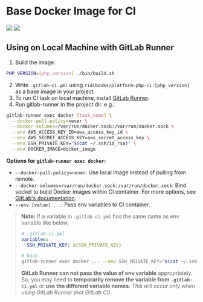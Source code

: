 # Base Docker Image for CI

[![](https://images.microbadger.com/badges/version/ridibooks/platform-php-ci.svg)](http://microbadger.com/images/ridibooks/platform-php-ci "Get your own version badge on microbadger.com")
[![](https://images.microbadger.com/badges/image/ridibooks/platform-php-ci.svg)](http://microbadger.com/images/ridibooks/platform-php-ci "Get your own version badge on microbadger.com")

## Using on Local Machine with GitLab Runner
1. Build the image:
```bash
PHP_VERSION=[php_version] ./bin/build.sh
```
2. Write `.gitlab-ci.yml` using `ridibooks/platform-php-ci:[php_version]` as a base image in your project.
3. To run CI task on local machine, install [GitLab Runner](https://docs.gitlab.com/runner/install).
4. Run gitlab-runner in the project dir. e.g.:
```bash
gitlab-runner exec docker [task_name] \
  --docker-pull-policy=never \
  --docker-volumes=/var/run/docker.sock:/var/run/docker.sock \
  --env AWS_ACCESS_KEY_ID=aws_access_key_id \
  --env AWS_SECRET_ACCESS_KEY=aws_secret_access_key \
  --env SSH_PRIVATE_KEY="$(cat ~/.ssh/id_rsa)" \
  --env DOCKER_IMAGE=docker_image
```
**Options for `gitlab-runner exec docker`:**
- `--docker-pull-policy=never`: Use local image instead of pulling from remote.
- `--docker-volumes=/var/run/docker.sock:/var/run/docker.sock`: Bind socket to build Docker images within CI container. For more options, see [GitLab's documentation](https://docs.gitlab.com/ee/ci/docker/using_docker_build.html).
- `--env [value] ...`: Pass env variables to CI container.
> **Note:**
> If a variable in `.gitlab-ci.yml` has the same name as env variable like below,
> ```yml
> # .gitlab-ci.yml
> variables:
>   SSH_PRIVATE_KEY: ${SSH_PRIVATE_KEY}
> ```
> ```bash
> # bash
> gitlab-runner exec docker ... --env SSH_PRIVATE_KEY="$(cat ~/.ssh/id_rsa)"
> ```
> **GitLab Runner can not pass the value of env variable** appropriately.
> So, you may need to **temporarily remove the variable from `.gitlab-ci.yml`**
> or **use the different variable names**.
> *This will occur only when using GitLab Runner (not GitLab CI)*.
